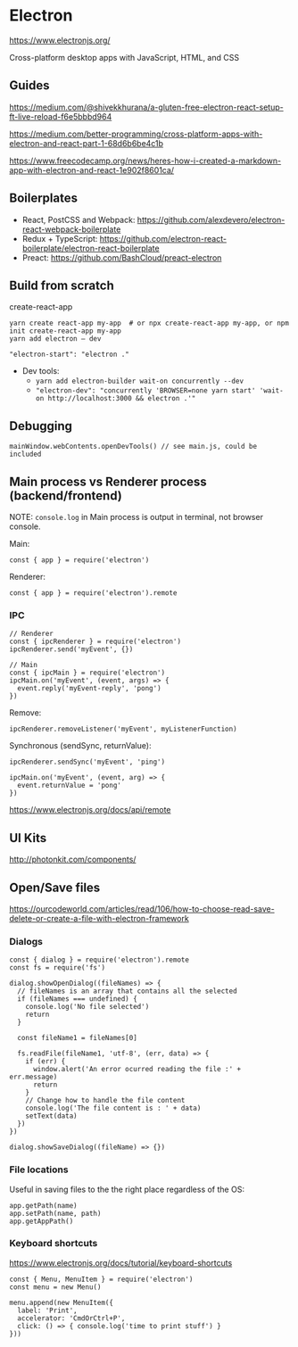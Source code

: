 # Electron

https://www.electronjs.org/

Cross-platform desktop apps with JavaScript, HTML, and CSS

## Guides

https://medium.com/@shivekkhurana/a-gluten-free-electron-react-setup-ft-live-reload-f6e5bbbd964

https://medium.com/better-programming/cross-platform-apps-with-electron-and-react-part-1-68d6b6be4c1b

https://www.freecodecamp.org/news/heres-how-i-created-a-markdown-app-with-electron-and-react-1e902f8601ca/

## Boilerplates

- React, PostCSS and Webpack: https://github.com/alexdevero/electron-react-webpack-boilerplate
- Redux + TypeScript: https://github.com/electron-react-boilerplate/electron-react-boilerplate
- Preact: https://github.com/BashCloud/preact-electron

## Build from scratch

create-react-app

    yarn create react-app my-app  # or npx create-react-app my-app, or npm init create-react-app my-app
    yarn add electron — dev

    "electron-start": "electron ."

- Dev tools:
    - `yarn add electron-builder wait-on concurrently --dev`
    - `"electron-dev": "concurrently 'BROWSER=none yarn start' 'wait-on http://localhost:3000 && electron .'"`

## Debugging

    mainWindow.webContents.openDevTools() // see main.js, could be included

## Main process vs Renderer process (backend/frontend)

NOTE: `console.log` in Main process is output in terminal, not browser console.

Main:

    const { app } = require('electron')

Renderer:

    const { app } = require('electron').remote

### IPC

    // Renderer
    const { ipcRenderer } = require('electron')
    ipcRenderer.send('myEvent', {})

    // Main
    const { ipcMain } = require('electron')
    ipcMain.on('myEvent', (event, args) => {
      event.reply('myEvent-reply', 'pong')
    })

Remove:

    ipcRenderer.removeListener('myEvent', myListenerFunction)

Synchronous (sendSync, returnValue):

    ipcRenderer.sendSync('myEvent', 'ping')

    ipcMain.on('myEvent', (event, arg) => {
      event.returnValue = 'pong'
    })

https://www.electronjs.org/docs/api/remote

## UI Kits

http://photonkit.com/components/

## Open/Save files

https://ourcodeworld.com/articles/read/106/how-to-choose-read-save-delete-or-create-a-file-with-electron-framework

### Dialogs

    const { dialog } = require('electron').remote
    const fs = require('fs')

    dialog.showOpenDialog((fileNames) => {
      // fileNames is an array that contains all the selected
      if (fileNames === undefined) {
        console.log('No file selected')
        return
      }

      const fileName1 = fileNames[0]

      fs.readFile(fileName1, 'utf-8', (err, data) => {
        if (err) {
          window.alert('An error ocurred reading the file :' + err.message)
          return
        }
        // Change how to handle the file content
        console.log('The file content is : ' + data)
        setText(data)
      })
    })

    dialog.showSaveDialog((fileName) => {})

### File locations

Useful in saving files to the the right place regardless of the OS:

    app.getPath(name)
    app.setPath(name, path)
    app.getAppPath()

### Keyboard shortcuts

https://www.electronjs.org/docs/tutorial/keyboard-shortcuts

    const { Menu, MenuItem } = require('electron')
    const menu = new Menu()

    menu.append(new MenuItem({
      label: 'Print',
      accelerator: 'CmdOrCtrl+P',
      click: () => { console.log('time to print stuff') }
    }))
